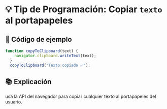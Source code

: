 # 💡 Tip de Programación: Copiar `texto` al portapapeles

## 📌 Código de ejemplo
```javascript
function copyToClipboard(text) {
    navigator.clipboard.writeText(text);
  }
  copyToClipboard("Texto copiado ✅");
```

## 📚 Explicación

usa la API del navegador para copiar cualquier texto al portapapeles del usuario.